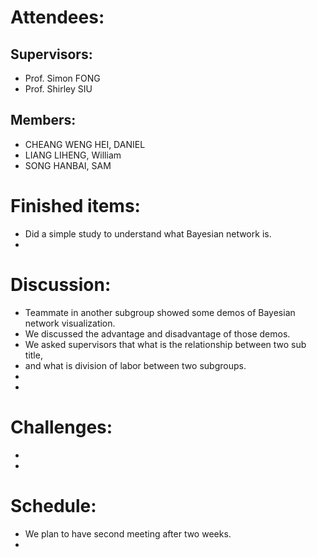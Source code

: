 # Attendees:
## Supervisors:
* Prof. Simon FONG
* Prof. Shirley SIU
## Members:
* CHEANG WENG HEI, DANIEL
* LIANG LIHENG, William
* SONG HANBAI, SAM

# Finished items:
* Did a simple study to understand what Bayesian network is.
* 

# Discussion:
* Teammate in another subgroup showed some demos of Bayesian network visualization.
* We discussed the advantage and disadvantage of those demos.
* We asked supervisors that what is the relationship between two sub title,
* and what is division of labor between two subgroups.
* 
* 

# Challenges:
* 
* 

# Schedule:
* We plan to have second meeting after two weeks.
* 
